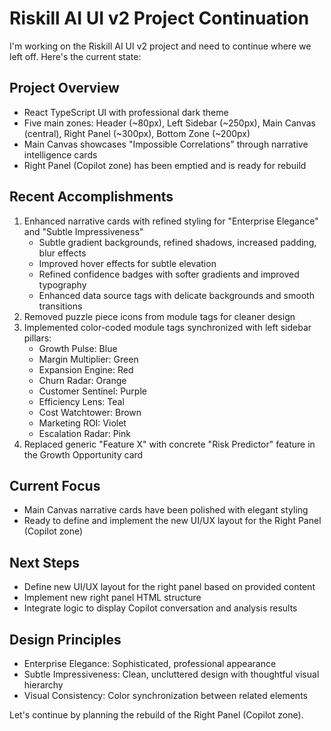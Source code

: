 # Riskill AI UI v2 Project Continuation

I'm working on the Riskill AI UI v2 project and need to continue where we left off. Here's the current state:

## Project Overview
- React TypeScript UI with professional dark theme
- Five main zones: Header (~80px), Left Sidebar (~250px), Main Canvas (central), Right Panel (~300px), Bottom Zone (~200px)
- Main Canvas showcases "Impossible Correlations" through narrative intelligence cards
- Right Panel (Copilot zone) has been emptied and is ready for rebuild

## Recent Accomplishments
1. Enhanced narrative cards with refined styling for "Enterprise Elegance" and "Subtle Impressiveness"
   - Subtle gradient backgrounds, refined shadows, increased padding, blur effects
   - Improved hover effects for subtle elevation
   - Refined confidence badges with softer gradients and improved typography
   - Enhanced data source tags with delicate backgrounds and smooth transitions
2. Removed puzzle piece icons from module tags for cleaner design
3. Implemented color-coded module tags synchronized with left sidebar pillars:
   - Growth Pulse: Blue
   - Margin Multiplier: Green
   - Expansion Engine: Red
   - Churn Radar: Orange
   - Customer Sentinel: Purple
   - Efficiency Lens: Teal
   - Cost Watchtower: Brown
   - Marketing ROI: Violet
   - Escalation Radar: Pink
4. Replaced generic "Feature X" with concrete "Risk Predictor" feature in the Growth Opportunity card

## Current Focus
- Main Canvas narrative cards have been polished with elegant styling
- Ready to define and implement the new UI/UX layout for the Right Panel (Copilot zone)

## Next Steps
- Define new UI/UX layout for the right panel based on provided content
- Implement new right panel HTML structure
- Integrate logic to display Copilot conversation and analysis results

## Design Principles
- Enterprise Elegance: Sophisticated, professional appearance
- Subtle Impressiveness: Clean, uncluttered design with thoughtful visual hierarchy
- Visual Consistency: Color synchronization between related elements

Let's continue by planning the rebuild of the Right Panel (Copilot zone).